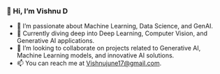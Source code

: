 ### 👋 Hi, I’m Vishnu D

- 👀 I’m passionate about Machine Learning, Data Science, and GenAI.
- 🌱 Currently diving deep into Deep Learning, Computer Vision, and Generative AI applications.
- 💞️ I’m looking to collaborate on projects related to Generative AI, Machine Learning models, and innovative AI solutions.
- 📫 You can reach me at [Vishnujune17@gmail.com](mailto:Vishnujune17@gmail.com).
